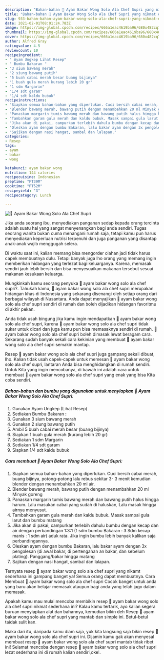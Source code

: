 ```yaml
---
description: "Bahan-bahan 🍗 Ayam Bakar Wong Solo Ala Chef Supri yang nikmat dan Mudah Dibuat"
title: "Bahan-bahan 🍗 Ayam Bakar Wong Solo Ala Chef Supri yang nikmat dan Mudah Dibuat"
slug: 933-bahan-bahan-ayam-bakar-wong-solo-ala-chef-supri-yang-nikmat-dan-mudah-dibuat
date: 2021-02-01T08:01:24.783Z
image: https://img-global.cpcdn.com/recipes/666a1eac4619ba96/680x482cq70/🍗-ayam-bakar-wong-solo-ala-chef-supri-foto-resep-utama.jpg
thumbnail: https://img-global.cpcdn.com/recipes/666a1eac4619ba96/680x482cq70/🍗-ayam-bakar-wong-solo-ala-chef-supri-foto-resep-utama.jpg
cover: https://img-global.cpcdn.com/recipes/666a1eac4619ba96/680x482cq70/🍗-ayam-bakar-wong-solo-ala-chef-supri-foto-resep-utama.jpg
author: Alfred Gray
ratingvalue: 4.5
reviewcount: 10
recipeingredient:
- " Ayam Ungkep Lihat Resep"
- " Bumbu Bakaran "
- "3 sium bawang merah"
- "2 siung bawang putih"
- "5 buah cabai merah besar buang bijinya"
- "1 buah gula merah kurang lebih 20 gr"
- "1 sdm Margarin"
- "1/4 sdt garam"
- "1/4 sdt kaldu bubuk"
recipeinstructions:
- "Siapkan semua bahan-bahan yang diperlukan. Cuci bersih cabai merah, buang bijinya, potong-potong lalu rebus sekitar 3- 3 menit kemudian blender dengan menambahkan 20 ml air."
- "Blender bawang merah, bawang putih dengan menambahkan 20 ml Minyak goreng"
- "Panaskan margarin tumis bawang merah dan bawang putih halus hingga harum. Lalu masukan cabai yang sudah di haluskan, Lalu masak hingga airnya menyusut."
- "Tambahkan garam gula merah dan kaldu bubuk. Masak sampai gula larut dan bumbu matang"
- "Jika akan di pakai, campurkan terlebih dahulu bumbu dengan kecap dan air dengan perbandingan 1:3:1 (1 sdm bumbu Bakaran : 3 Sdm kecap manis : 1 sdm air) aduk rata. Jika ingin bumbu lebih banyak kalikan saja perbandingannya."
- "Oleskan ayam dengan bumbu Bakaran, lalu bakar ayam dengan 3x pengolesan (di awal bakar, di pertengahan an bakar, dan sebelum plating). Panggang/bakar hingga matang"
- "Sajikan dengan nasi hangat, sambal dan lalapan."
categories:
- Resep
tags:
- ayam
- bakar
- wong

katakunci: ayam bakar wong 
nutrition: 144 calories
recipecuisine: Indonesian
preptime: "PT39M"
cooktime: "PT52M"
recipeyield: "3"
recipecategory: Lunch

---
```



![🍗 Ayam Bakar Wong Solo Ala Chef Supri](https://img-global.cpcdn.com/recipes/666a1eac4619ba96/680x482cq70/🍗-ayam-bakar-wong-solo-ala-chef-supri-foto-resep-utama.jpg)

Jika anda seorang ibu, menyediakan panganan sedap kepada orang tercinta adalah suatu hal yang sangat menyenangkan bagi anda sendiri. Tugas seorang  wanita bukan cuma menangani rumah saja, tetapi kamu pun harus menyediakan keperluan nutrisi terpenuhi dan juga panganan yang disantap anak-anak wajib menggugah selera.

Di waktu  saat ini, kalian memang bisa mengorder olahan jadi tidak harus capek membuatnya dulu. Tetapi banyak juga lho orang yang memang ingin memberikan hidangan yang terlezat bagi keluarganya. Karena, memasak sendiri jauh lebih bersih dan bisa menyesuaikan makanan tersebut sesuai makanan kesukaan keluarga. 



Mungkinkah kamu seorang penyuka 🍗 ayam bakar wong solo ala chef supri?. Tahukah kamu, 🍗 ayam bakar wong solo ala chef supri merupakan hidangan khas di Indonesia yang sekarang disenangi oleh setiap orang dari berbagai wilayah di Nusantara. Anda dapat menyajikan 🍗 ayam bakar wong solo ala chef supri sendiri di rumah dan boleh dijadikan hidangan favoritmu di akhir pekan.

Anda tidak usah bingung jika kamu ingin mendapatkan 🍗 ayam bakar wong solo ala chef supri, karena 🍗 ayam bakar wong solo ala chef supri tidak sukar untuk dicari dan juga kamu pun bisa memasaknya sendiri di rumah. 🍗 ayam bakar wong solo ala chef supri boleh dimasak lewat beragam cara. Sekarang sudah banyak sekali cara kekinian yang membuat 🍗 ayam bakar wong solo ala chef supri semakin mantap.

Resep 🍗 ayam bakar wong solo ala chef supri juga gampang sekali dibuat, lho. Kalian tidak usah capek-capek untuk memesan 🍗 ayam bakar wong solo ala chef supri, lantaran Anda bisa menghidangkan di rumah sendiri. Untuk Kita yang ingin mencobanya, di bawah ini adalah cara untuk membuat 🍗 ayam bakar wong solo ala chef supri yang enak yang bisa Kita coba sendiri.

<!--inarticleads1-->

##### Bahan-bahan dan bumbu yang digunakan untuk menyiapkan 🍗 Ayam Bakar Wong Solo Ala Chef Supri:

1. Gunakan  Ayam Ungkep (Lihat Resep)
1. Sediakan  Bumbu Bakaran :
1. Gunakan 3 sium bawang merah
1. Gunakan 2 siung bawang putih
1. Ambil 5 buah cabai merah besar (buang bijinya)
1. Siapkan 1 buah gula merah (kurang lebih 20 gr)
1. Sediakan 1 sdm Margarin
1. Sediakan 1/4 sdt garam
1. Siapkan 1/4 sdt kaldu bubuk




<!--inarticleads2-->

##### Cara membuat 🍗 Ayam Bakar Wong Solo Ala Chef Supri:

1. Siapkan semua bahan-bahan yang diperlukan. Cuci bersih cabai merah, buang bijinya, potong-potong lalu rebus sekitar 3- 3 menit kemudian blender dengan menambahkan 20 ml air.
1. Blender bawang merah, bawang putih dengan menambahkan 20 ml Minyak goreng
1. Panaskan margarin tumis bawang merah dan bawang putih halus hingga harum. Lalu masukan cabai yang sudah di haluskan, Lalu masak hingga airnya menyusut.
1. Tambahkan garam gula merah dan kaldu bubuk. Masak sampai gula larut dan bumbu matang
1. Jika akan di pakai, campurkan terlebih dahulu bumbu dengan kecap dan air dengan perbandingan 1:3:1 (1 sdm bumbu Bakaran : 3 Sdm kecap manis : 1 sdm air) aduk rata. Jika ingin bumbu lebih banyak kalikan saja perbandingannya.
1. Oleskan ayam dengan bumbu Bakaran, lalu bakar ayam dengan 3x pengolesan (di awal bakar, di pertengahan an bakar, dan sebelum plating). Panggang/bakar hingga matang
1. Sajikan dengan nasi hangat, sambal dan lalapan.




Ternyata resep 🍗 ayam bakar wong solo ala chef supri yang nikamt sederhana ini gampang banget ya! Semua orang dapat membuatnya. Cara Membuat 🍗 ayam bakar wong solo ala chef supri Cocok banget untuk anda yang baru akan belajar memasak ataupun bagi anda yang telah jago dalam memasak.

Apakah kamu mau mulai mencoba membikin resep 🍗 ayam bakar wong solo ala chef supri nikmat sederhana ini? Kalau kamu tertarik, ayo kalian segera buruan menyiapkan alat dan bahannya, kemudian bikin deh Resep 🍗 ayam bakar wong solo ala chef supri yang mantab dan simple ini. Betul-betul taidak sulit kan. 

Maka dari itu, daripada kamu diam saja, yuk kita langsung saja bikin resep 🍗 ayam bakar wong solo ala chef supri ini. Dijamin kamu gak akan menyesal membuat resep 🍗 ayam bakar wong solo ala chef supri mantab tidak ribet ini! Selamat mencoba dengan resep 🍗 ayam bakar wong solo ala chef supri lezat sederhana ini di rumah kalian sendiri,oke!.

